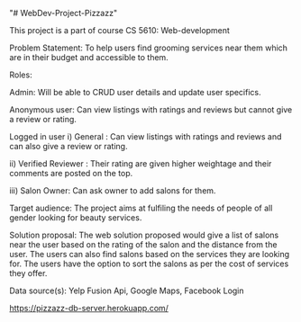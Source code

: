 "# WebDev-Project-Pizzazz"

This project is a part of course CS 5610: Web-development

Problem Statement: To help users find grooming services near them which are in their budget and accessible to them.

Roles:

Admin: Will be able to CRUD user details and update user specifics.

Anonymous user: Can view listings with ratings and reviews but cannot give a review or rating.

Logged in user i) General : Can view listings with ratings and reviews and can also give a review or rating.

ii) Verified Reviewer : Their rating are given higher weightage and their comments are posted on the top.

iii) Salon Owner: Can ask owner to add salons for them.

Target audience: The project aims at fulfiling the needs of people of all gender looking for beauty services.

Solution proposal: The web solution proposed would give a list of salons near the user based on the rating of the salon and the distance from the user. The users can also find salons based on the services they are looking for. The users have the option to sort the salons as per the cost of services they offer.

Data source(s): Yelp Fusion Api, Google Maps, Facebook Login

https://pizzazz-db-server.herokuapp.com/
